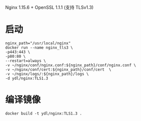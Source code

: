 Nginx 1.15.6 + OpenSSL 1.1.1 (支持 TLSv1.3)


# 启动
    nginx_path="/usr/local/nginx"
    docker run --name nginx_tls3 \
    -p443:443 \
    -p80:80 \
    --restart=always \
    -v ~/nginx/conf/nginx.conf:${nginx_path}/conf/nginx.conf \
    -v ~/nginx/conf/cert:${nginx_path}/conf/cert  \
    -v ~/nginx/logs/:${nginx_path}/logs \
    -d ydl/nginx:TLS1.3


# 编译镜像
    docker build -t ydl/nginx:TLS1.3 .

